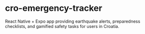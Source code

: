# cro-emergency-tracker
React Native + Expo app providing earthquake alerts, preparedness checklists, and gamified safety tasks for users in Croatia.
